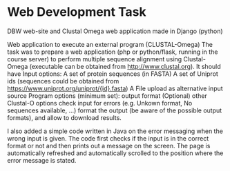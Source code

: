 # Web Development Task
DBW web-site and Clustal Omega web application made in Django (python)

Web application to execute an external program (CLUSTAL-Omega)
The task was to prepare a web application (php or python/flask, running in the course server) to perform multiple sequence alignment using Clustal-Omega (executable can be obtained from http://www.clustal.org). It should have
Input options:
A set of protein sequences (in FASTA)
A set of Uniprot ids (sequences could be obtained from https://www.uniprot.org/uniprot/{id}.fasta)
A File upload as alternative input source
Program options (minimum set):
output format
(Optional) other Clustal-O options
check input for errors (e.g. Unkown format, No sequences available, ...)
format the output (be aware of the possible output formats), and allow to download results.

I also added a simple code written in Java on the error messaging when the wrong input is given. 
The code first checks if the input is in the correct format or not and then prints out a message on the screen.
The page is automatically refreshed and automatically scrolled to the position where the error message is stated.


